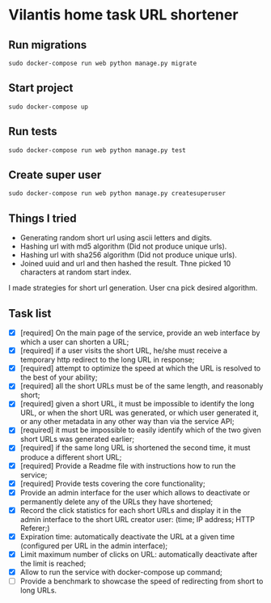 # Vilantis home task URL shortener

## Run migrations

`sudo docker-compose run web python manage.py migrate`

## Start project

`sudo docker-compose up`

## Run tests

`sudo docker-compose run web python manage.py test`

## Create super user

`sudo docker-compose run web python manage.py createsuperuser`

## Things I tried

* Generating random short url using ascii letters and digits.
* Hashing url with md5 algorithm (Did not produce unique urls).
* Hashing url with sha256 algorithm (Did not produce unique urls).
* Joined uuid and url and then hashed the result. Thne picked 10 characters at random start index.

I made strategies for short url generation. User cna pick desired algorithm.

## Task list

- [x] [required] On the main page of the service, provide an web interface by which a user can shorten a URL;
- [x] [required] if a user visits the short URL, he/she must receive a temporary http redirect to the long URL in response;
- [x] [required] attempt to optimize the speed at which the URL is resolved to the best of your ability;
- [x] [required] all the short URLs must be of the same length, and reasonably short;
- [x] [required] given a short URL, it must be impossible to identify the long URL, or when the short URL was generated, or which user generated it, or any other metadata in any other way than via the service API;
- [x] [required] it must be impossible to easily identify which of the two given short URLs was generated earlier;
- [x] [required] if the same long URL is shortened the second time, it must produce a different short URL;
- [x] [required] Provide a Readme file with instructions how to run the service;
- [x] [required] Provide tests covering the core functionality;
- [x] Provide an admin interface for the user which allows to deactivate or permanently delete any of the URLs they have shortened;
- [x] Record the click statistics for each short URLs and display it in the admin interface to the short URL creator user: (time; IP address; HTTP Referer;)
- [x] Expiration time: automatically deactivate the URL at a given time (configured per URL in the admin interface);
- [x] Limit maximum number of clicks on URL: automatically deactivate after the limit is reached;
- [x] Allow to run the service with docker-compose up command;
- [ ] Provide a benchmark to showcase the speed of redirecting from short to long URLs.
